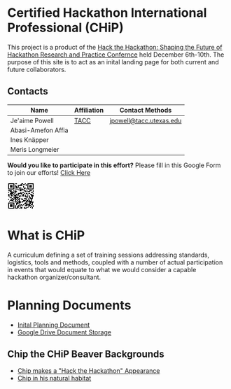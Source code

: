 # Certified Hackathon International Professional (CHiP)
This project is a product of the [Hack the Hackathon: Shaping the Future of Hackathon Research and Practice Confernce](https://www.lorentzcenter.nl/hack-the-hackathon-shaping-the-future-of-hackathon-research-and-practice.html) held December 6th-10th. The purpose of this site is to act as an inital landing page for both current and future collaborators. 

## Contacts

| Name | Affiliation | Contact Methods
|-----------------------|--------------|----------------------------|
| Je'aime Powell | [TACC](tacc.utexas.edu) | [jpowell@tacc.utexas.edu](mailto:jpowell@tacc.utexas.edu?subject=[CHip])|
| Abasi-Amefon Affia |  | |
| Ines Knäpper | | |
| Meris Longmeier | | |


**Would you like to participate in this effort?** 
Please fill in this Google Form to join our efforts! [Click Here](https://forms.gle/VgdF4dQc5shiDabG7)

![Interest Form](images/CHIP-FormQR.png)

# What is CHiP
A curriculum defining a set of training sessions addressing standards, logistics, tools and methods, coupled with a number of actual participation in events that would equate to what we would consider a capable hackathon organizer/consultant.

# Planning Documents
* [Inital Planning Document](https://docs.google.com/document/d/1Keum91RBSu_yw8N2vqsMOwRAZtZRB9e-VWbwCDG6HW0/edit?usp=sharing)
* [Google Drive Document Storage](https://drive.google.com/drive/folders/1SmB-Lep65jDv8l978Cso9xK97VF5fPCz?usp=sharing)

## Chip the CHiP Beaver Backgrounds

* [Chip makes a "Hack the Hackathon" Appearance](images/hackthehackathon_zoom-CHP.png)
* [Chip in his natural habitat](images/CHP-background.png)
